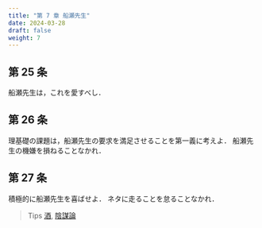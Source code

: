 ```yaml
---
title: "第 7 章 船瀬先生"
date: 2024-03-28
draft: false
weight: 7
---
```


## 第 25 条

船瀬先生は，これを愛すべし．

## 第 26 条

理基礎の課題は，船瀬先生の要求を満足させることを第一義に考えよ．
船瀬先生の機嫌を損ねることなかれ．

## 第 27 条

積極的に船瀬先生を喜ばせよ．
ネタに走ることを怠ることなかれ．

> Tips
> [酒](https://ja.wikipedia.org/wiki/%E9%85%92),
> [陰謀論](https://ja.wikipedia.org/wiki/%E9%99%B0%E8%AC%80%E8%AB%96)

